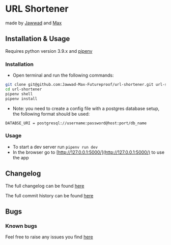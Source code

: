 # URL Shortener

made by [Jawwad](https://github.com/JawwadUddin) and [Max](https://github.com/Velocima)

## Installation & Usage

Requires python version 3.9.x and [pipenv](https://pipenv.pypa.io/en/latest/)

### Installation

- Open terminal and run the following commands:

```sh
git clone git@github.com:Jawwad-Max-Futureproof/url-shortener.git url-shortener
cd url-shortener
pipenv shell
pipenv install
```
- Note: you need to create a config file with a postgres database setup, the following format should be used:
```
DATABSE_URI = postgresql://username:password@host:port/db_name
```
### Usage

- To start a dev server run `pipenv run dev`
- In the browser go to [http://127.0.0.1:5000/](http://127.0.0.1:5000/) to use the app

## Changelog

The full changelog can be found [here](./changelog.md)

The full commit history can be found [here](https://github.com/Jawwad-Max-Futureproof/url-shortener/commits/main)

## Bugs

### Known bugs

Feel free to raise any issues you find [here](https://github.com/getfutureproof/fp_lap4_morris_debug-Velocima/issues)
